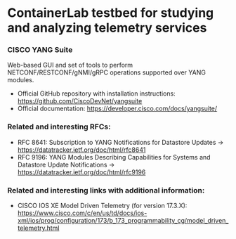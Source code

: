 # ContainerLab testbed for studying and analyzing telemetry services

### CISCO YANG Suite

Web-based GUI and set of tools to perform NETCONF/RESTCONF/gNMI/gRPC operations supported over YANG modules.

- Official GitHub repository with installation instructions: https://github.com/CiscoDevNet/yangsuite
- Official documentation: https://developer.cisco.com/docs/yangsuite/

### Related and interesting RFCs:

- RFC 8641: Subscription to YANG Notifications for Datastore Updates -> https://datatracker.ietf.org/doc/html/rfc8641
- RFC 9196: YANG Modules Describing Capabilities for Systems and Datastore Update Notifications -> https://datatracker.ietf.org/doc/html/rfc9196

### Related and interesting links with additional information:

- CISCO IOS XE Model Driven Telemetry (for version 17.3.X): https://www.cisco.com/c/en/us/td/docs/ios-xml/ios/prog/configuration/173/b_173_programmability_cg/model_driven_telemetry.html
